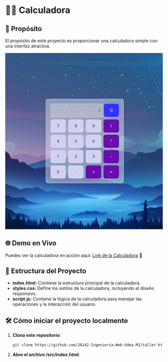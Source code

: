 ﻿# 🌌✨ Calculadora
 
## 🎯 Propósito
El propósito de este proyecto es proporcionar una calculadora simple con una interfaz atractiva.

![Calculadora](app.png)

## 🌐 Demo en Vivo

Puedes ver la calculadora en acción aquí: [Link de la Calculadora](https://delightful-hill-040df621e.5.azurestaticapps.net/) 🚀

## 📂 Estructura del Proyecto

- **index.html:** Contiene la estructura principal de la calculadora.  
- **styles.css:** Define los estilos de la calculadora, incluyendo el diseño responsivo.  
- **script.js:** Contiene la lógica de la calculadora para manejar las operaciones y la interacción del usuario.

## 🛠️ Cómo iniciar el proyecto localmente

1. **Clona este repositorio**:
   ```bash
   git clone https://github.com/20242-Ingenieria-Web-Udea-MJ/taller-html-Rony-Ba-ol
   ```
2. **Abre el archivo /src/index.html**:
